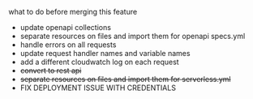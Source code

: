 what to do before merging this feature

- update openapi collections
- separate resources on files and import them for openapi specs.yml 
- handle errors on all requests
- update request handler names and variable names
- add a different cloudwatch log on each request
- ~~convert to rest api~~
- ~~separate resources on files and import them for serverless.yml~~
- FIX DEPLOYMENT ISSUE WITH CREDENTIALS
